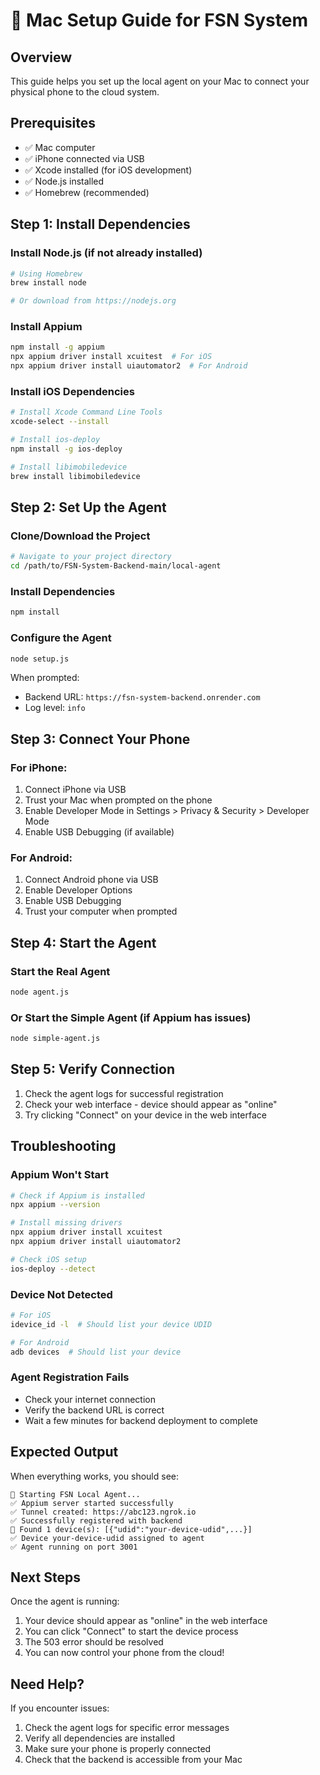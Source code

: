# 🍎 Mac Setup Guide for FSN System

## Overview
This guide helps you set up the local agent on your Mac to connect your physical phone to the cloud system.

## Prerequisites
- ✅ Mac computer
- ✅ iPhone connected via USB
- ✅ Xcode installed (for iOS development)
- ✅ Node.js installed
- ✅ Homebrew (recommended)

## Step 1: Install Dependencies

### Install Node.js (if not already installed)
```bash
# Using Homebrew
brew install node

# Or download from https://nodejs.org
```

### Install Appium
```bash
npm install -g appium
npx appium driver install xcuitest  # For iOS
npx appium driver install uiautomator2  # For Android
```

### Install iOS Dependencies
```bash
# Install Xcode Command Line Tools
xcode-select --install

# Install ios-deploy
npm install -g ios-deploy

# Install libimobiledevice
brew install libimobiledevice
```

## Step 2: Set Up the Agent

### Clone/Download the Project
```bash
# Navigate to your project directory
cd /path/to/FSN-System-Backend-main/local-agent
```

### Install Dependencies
```bash
npm install
```

### Configure the Agent
```bash
node setup.js
```

When prompted:
- Backend URL: `https://fsn-system-backend.onrender.com`
- Log level: `info`

## Step 3: Connect Your Phone

### For iPhone:
1. Connect iPhone via USB
2. Trust your Mac when prompted on the phone
3. Enable Developer Mode in Settings > Privacy & Security > Developer Mode
4. Enable USB Debugging (if available)

### For Android:
1. Connect Android phone via USB
2. Enable Developer Options
3. Enable USB Debugging
4. Trust your computer when prompted

## Step 4: Start the Agent

### Start the Real Agent
```bash
node agent.js
```

### Or Start the Simple Agent (if Appium has issues)
```bash
node simple-agent.js
```

## Step 5: Verify Connection

1. Check the agent logs for successful registration
2. Check your web interface - device should appear as "online"
3. Try clicking "Connect" on your device in the web interface

## Troubleshooting

### Appium Won't Start
```bash
# Check if Appium is installed
npx appium --version

# Install missing drivers
npx appium driver install xcuitest
npx appium driver install uiautomator2

# Check iOS setup
ios-deploy --detect
```

### Device Not Detected
```bash
# For iOS
idevice_id -l  # Should list your device UDID

# For Android
adb devices  # Should list your device
```

### Agent Registration Fails
- Check your internet connection
- Verify the backend URL is correct
- Wait a few minutes for backend deployment to complete

## Expected Output

When everything works, you should see:
```
🚀 Starting FSN Local Agent...
✅ Appium server started successfully
✅ Tunnel created: https://abc123.ngrok.io
✅ Successfully registered with backend
📱 Found 1 device(s): [{"udid":"your-device-udid",...}]
✅ Device your-device-udid assigned to agent
✅ Agent running on port 3001
```

## Next Steps

Once the agent is running:
1. Your device should appear as "online" in the web interface
2. You can click "Connect" to start the device process
3. The 503 error should be resolved
4. You can now control your phone from the cloud!

## Need Help?

If you encounter issues:
1. Check the agent logs for specific error messages
2. Verify all dependencies are installed
3. Make sure your phone is properly connected
4. Check that the backend is accessible from your Mac

